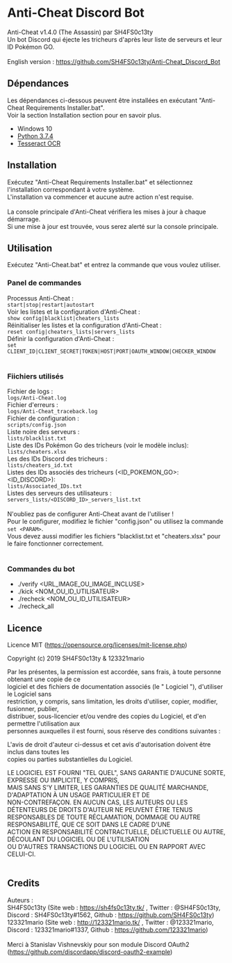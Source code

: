 # Anti-Cheat Discord Bot
Anti-Cheat v1.4.0 (The Assassin) par SH4FS0c13ty<br />
Un bot Discord qui éjecte les tricheurs d'après leur liste de serveurs et leur ID Pokémon GO.<br />
<br />
English version : https://github.com/SH4FS0c13ty/Anti-Cheat_Discord_Bot
<br />

## Dépendances

Les dépendances ci-dessous peuvent être installées en exécutant "Anti-Cheat Requirements Installer.bat".<br />
Voir la section Installation section pour en savoir plus.<br />
 - Windows 10
 - [Python 3.7.4](https://www.python.org/downloads/release/python-374/)
 - [Tesseract OCR](https://opensource.google.com/projects/tesseract)

## Installation

Exécutez "Anti-Cheat Requirements Installer.bat" et sélectionnez l'installation correspondant à votre système.
<br />
L'installation va commencer et aucune autre action n'est requise.
<br />
<br />
La console principale d'Anti-Cheat vérifiera les mises à jour à chaque démarrage.
<br />
Si une mise à jour est trouvée, vous serez alerté sur la console principale.
<br />

## Utilisation

Exécutez "Anti-Cheat.bat" et entrez la commande que vous voulez utiliser.<br />

### Panel de commandes<br />
Processus Anti-Cheat :<br />
`start|stop|restart|autostart`<br />
Voir les listes et la configuration d'Anti-Cheat :<br />
`show config|blacklist|cheaters_lists`<br />
Réinitialiser les listes et la configuration d'Anti-Cheat :<br />
`reset config|cheaters_lists|servers_lists`<br />
Définir la configuration d'Anti-Cheat :<br />
`set CLIENT_ID|CLIENT_SECRET|TOKEN|HOST|PORT|OAUTH_WINDOW|CHECKER_WINDOW`<br />
<br />
### Fiichiers utilisés<br />
Fichier de logs :<br />
`logs/Anti-Cheat.log`<br />
Fichier d'erreurs :<br />
`logs/Anti-Cheat_traceback.log`<br />
Fichier de configuration :<br />
`scripts/config.json`<br />
Liste noire des serveurs :<br />
`lists/blacklist.txt`<br />
Liste des IDs Pokémon Go des tricheurs (voir le modèle inclus):<br />
`lists/cheaters.xlsx`<br />
Les des IDs Discord des tricheurs :<br />
`lists/cheaters_id.txt`<br />
Listes des IDs associés des tricheurs (<ID_POKEMON_GO>:<ID_DISCORD>):<br />
`lists/Associated_IDs.txt`<br />
Listes des serveurs des utilisateurs :<br />
`servers_lists/<DISCORD_ID>_servers_list.txt`<br />
<br />
N'oubliez pas de configurer Anti-Cheat avant de l'utiliser !<br />
Pour le configurer, modifiez le fichier "config.json" ou utilisez la commande `set <PARAM>`.<br />
Vous devez aussi modifier les fichiers "blacklist.txt et "cheaters.xlsx" pour le faire fonctionner correctement.<br />
<br />
### Commandes du bot
 - ./verify <URL_IMAGE_OU_IMAGE_INCLUSE>
 - ./kick <NOM_OU_ID_UTILISATEUR>
 - ./recheck <NOM_OU_ID_UTILISATEUR>
 - ./recheck_all
 
## Licence

Licence MIT (https://opensource.org/licenses/mit-license.php)<br />

Copyright (c) 2019 SH4FS0c13ty & 123321mario<br />

Par les présentes, la permission est accordée, sans frais, à toute personne obtenant une copie de ce<br />
logiciel et des fichiers de documentation associés (le " Logiciel "), d'utiliser le Logiciel sans<br />
restriction, y compris, sans limitation, les droits d'utiliser, copier, modifier, fusionner, publier,<br />
distribuer, sous-licencier et/ou vendre des copies du Logiciel, et d'en permettre l'utilisation aux<br />
personnes auxquelles il est fourni, sous réserve des conditions suivantes :<br />

L'avis de droit d'auteur ci-dessus et cet avis d'autorisation doivent être inclus dans toutes les<br />
copies ou parties substantielles du Logiciel.<br />

LE LOGICIEL EST FOURNI "TEL QUEL", SANS GARANTIE D'AUCUNE SORTE, EXPRESSE OU IMPLICITE, Y COMPRIS,<br />
MAIS SANS S'Y LIMITER, LES GARANTIES DE QUALITÉ MARCHANDE, D'ADAPTATION À UN USAGE PARTICULIER ET DE<br />
NON-CONTREFAÇON. EN AUCUN CAS, LES AUTEURS OU LES DÉTENTEURS DE DROITS D'AUTEUR NE PEUVENT ÊTRE TENUS<br />
RESPONSABLES DE TOUTE RÉCLAMATION, DOMMAGE OU AUTRE RESPONSABILITÉ, QUE CE SOIT DANS LE CADRE D'UNE<br />
ACTION EN RESPONSABILITÉ CONTRACTUELLE, DÉLICTUELLE OU AUTRE, DÉCOULANT DU LOGICIEL OU DE L'UTILISATION<br />
OU D'AUTRES TRANSACTIONS DU LOGICIEL OU EN RAPPORT AVEC CELUI-CI.<br />
<br />

## Credits

Auteurs :
<br />
SH4FS0c13ty (Site web : https://sh4fs0c13ty.tk/ , Twitter : @SH4FS0c13ty, Discord : SH4FS0c13ty#1562, Github : https://github.com/SH4FS0c13ty)<br />
123321mario (Site web : http://123321mario.tk/ , Twitter : @123321mario, Discord : 123321mario#1337, Github : https://github.com/123321mario)<br />
<br />
Merci à Stanislav Vishnevskiy pour son module Discord OAuth2 (https://github.com/discordapp/discord-oauth2-example)